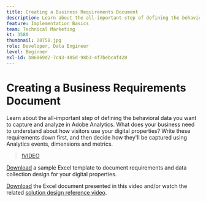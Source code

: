 ```yaml
---
title: Creating a Business Requirements Document
description: Learn about the all-important step of defining the behavioral data you want to capture and analyze in Adobe Analytics. What does your business need to understand about how visitors use your digital properties? Write these requirements down first, and then decide how they'll be captured using Analytics events, dimensions and metrics. 
feature: Implementation Basics
team: Technical Marketing
kt: 3580
thumbnail: 28758.jpg
role: Developer, Data Engineer
level: Beginner
exl-id: b86869d2-7c43-485d-98b3-4f7bebc4f420
---
```

# Creating a Business Requirements Document

Learn about the all-important step of defining the behavioral data you want to capture and analyze in Adobe Analytics. What does your business need to understand about how visitors use your digital properties? Write these requirements down first, and then decide how they'll be captured using Analytics events, dimensions and metrics.

>[!VIDEO](https://video.tv.adobe.com/v/28758/?quality=12)

[Download](assets/aa-implementation-playbook.xlsx) a sample Excel template to document requirements and data collection design for your digital properties.

[Download](assets/geometrixx-clothiers-brd-sdr.xlsx) the Excel document presented in this video and/or watch the related [solution design reference video](creating-and-maintaining-an-sdr.md).
